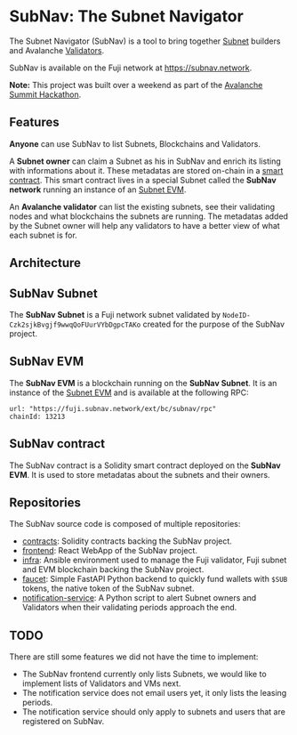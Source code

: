 # SubNav: The Subnet Navigator

The Subnet Navigator (SubNav) is a tool to bring together [Subnet](https://support.avax.network/en/articles/4064861-what-is-a-subnet) builders and Avalanche [Validators](https://support.avax.network/en/articles/4064704-what-is-a-blockchain-validator).

SubNav is available on the Fuji network at https://subnav.network.

**Note:** This project was built over a weekend as part of the [Avalanche Summit Hackathon](https://hackathon.avalanchesummit.com/).

## Features

**Anyone** can use SubNav to list Subnets, Blockchains and Validators.

A **Subnet owner** can claim a Subnet as his in SubNav and enrich its listing with informations about it. These metadatas are stored on-chain in a [smart contract](https://github.com/Avackathon/contracts/blob/master/contracts/SubNav.sol). This smart contract lives in a special Subnet called the **SubNav network** running an instance of an [Subnet EVM](https://github.com/ava-labs/subnet-evm).

An **Avalanche validator** can list the existing subnets, see their validating nodes and what blockchains the subnets are running. The metadatas added by the Subnet owner will help any validators to have a better view of what each subnet is for.

## Architecture

## SubNav Subnet

The **SubNav Subnet** is a Fuji network subnet validated by `NodeID-Czk2sjkBvgjf9wwqQoFUurVYbDgpcTAKo` created for the purpose of the SubNav project.

## SubNav EVM

The **SubNav EVM** is a blockchain running on the **SubNav Subnet**. It is an instance of the [Subnet EVM](https://github.com/ava-labs/subnet-evm) and is available at the following RPC:

```
url: "https://fuji.subnav.network/ext/bc/subnav/rpc"
chainId: 13213
```

## SubNav contract

The SubNav contract is a Solidity smart contract deployed on the **SubNav EVM**. It is used to store metadatas about the subnets and their owners.

## Repositories

The SubNav source code is composed of multiple repositories: 

- [contracts](https://github.com/Avackathon/contracts): Solidity contracts backing the SubNav project.
- [frontend](https://github.com/Avackathon/frontend): React WebApp of the SubNav project.
- [infra](https://github.com/Avackathon/infra): Ansible environment used to manage the Fuji validator, Fuji subnet and EVM blockchain backing the SubNav project.
- [faucet](https://github.com/Avackathon/faucet): Simple FastAPI Python backend to quickly fund wallets with `$SUB` tokens, the native token of the SubNav subnet.
- [notification-service](https://github.com/Avackathon/notification-service/): A Python script to alert Subnet owners and Validators when their validating periods approach the end.

## TODO

There are still some features we did not have the time to implement:

- The SubNav frontend currently only lists Subnets, we would like to implement lists of Validators and VMs next.
- The notification service does not email users yet, it only lists the leasing periods.
- The notification service should only apply to subnets and users that are registered on SubNav.
